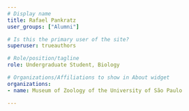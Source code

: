 ```yaml
---
# Display name
title: Rafael Pankratz
user_groups: ["Alumni"]

# Is this the primary user of the site?
superuser: trueauthors

# Role/position/tagline
role: Undergraduate Student, Biology

# Organizations/Affiliations to show in About widget
organizations:
- name: Museum of Zoology of the University of São Paulo

---
```

